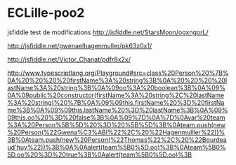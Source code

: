 ECLille-poo2
===========

jsfiddle test de modifications
http://jsfiddle.net/StarsMoon/ogxngorL/

http://jsfiddle.net/gwenaelhagenmuller/pk63z0x1/

http://jsfiddle.net/Victor_Chanat/pdfr8x2x/

http://www.typescriptlang.org/Playground#src=class%20Person%20%7B%0A%20%20%20%20firstName%3A%20string%3B%0A%20%20%20%20lastName%3A%20string%3B%0A%09oo%3A%20boolean%3B%0A%09%0A%09public%20constructor(firstName%3A%20string%2C%20lastName%3A%20string)%20%7B%0A%09%09this.firstName%20%3D%20firstName%3B%0A%09%09this.lastName%20%3D%20lastName%3B%0A%09%09this.oo%20%3D%20false%3B%0A%09%7D%0A%7D%0Avar%20team%3A%20Person%5B%5D%20%3D%20%5B%5D%3B%0Ateam.push(new%20Person(%22Gwena%C3%ABl%22%2C%20%22Hagenmulller%22))%3B%0Ateam.push(new%20Person(%22Thomas%22%2C%20%22Bourdeaud'huy%22))%3B%0A%0Aalert(team%5B0%5D.oo)%3B%0Ateam%5B0%5D.oo%20%3D%20true%3B%0Aalert(team%5B0%5D.oo)%3B
